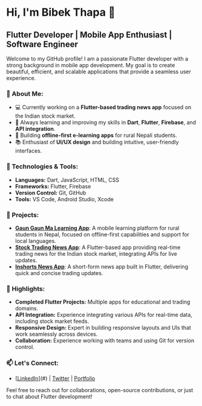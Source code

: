 # Hi, I'm Bibek Thapa 👋

## Flutter Developer | Mobile App Enthusiast | Software Engineer

Welcome to my GitHub profile! I am a passionate Flutter developer with a strong background in mobile app development. My goal is to create beautiful, efficient, and scalable applications that provide a seamless user experience.

### 🚀 About Me:
- 💻 Currently working on a **Flutter-based trading news app** focused on the Indian stock market.
- 🌱 Always learning and improving my skills in **Dart**, **Flutter**, **Firebase**, and **API integration**.
- 🎯 Building **offline-first e-learning apps** for rural Nepali students.
- 📚 Enthusiast of **UI/UX design** and building intuitive, user-friendly interfaces.

### 🔧 Technologies & Tools:
- **Languages:** Dart, JavaScript, HTML, CSS
- **Frameworks:** Flutter, Firebase
- **Version Control:** Git, GitHub
- **Tools:** VS Code, Android Studio, Xcode

### 📂 Projects:
- **[Gaun Gaun Ma Learning App](#)**: A mobile learning platform for rural students in Nepal, focused on offline-first capabilities and support for local languages.
- **[Stock Trading News App](#)**: A Flutter-based app providing real-time trading news for the Indian stock market, integrating APIs for live updates.
- **[Inshorts News App](#)**: A short-form news app built in Flutter, delivering quick and concise trading updates.

### 🌟 Highlights:
- **Completed Flutter Projects:** Multiple apps for educational and trading domains.
- **API Integration:** Experience integrating various APIs for real-time data, including stock market feeds.
- **Responsive Design:** Expert in building responsive layouts and UIs that work seamlessly across devices.
- **Collaboration:** Experience working with teams and using Git for version control.

### 📫 Let's Connect:
- [[LinkedIn](https://www.linkedin.com/in/bibek-thapa-962a292b2/)](#) | [Twitter](https://x.com/wiznep1) | [Portfolio](#)

Feel free to reach out for collaborations, open-source contributions, or just to chat about Flutter development!
